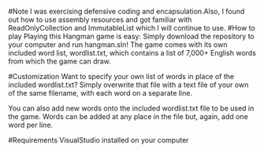 #Note
I was exercising defensive coding and encapsulation.Also, I found out how to use assembly resources and got familiar with ReadOnlyCollection and ImmutableList which I will continue to use.
#How to play
Playing this Hangman game is easy: Simply download the repository to your computer and run hangman.sln! The game comes with its own included word list, wordlist.txt, which contains a list of 7,000+ English words from which the game can draw.

#Customization
Want to specify your own list of words in place of the included wordlist.txt? Simply overwrite that file with a text file of your own of the same filename, with each word on a separate line.

You can also add new words onto the included wordlist.txt file to be used in the game. Words can be added at any place in the file but, again, add one word per line.

#Requirements
VisualStudio installed on your computer
